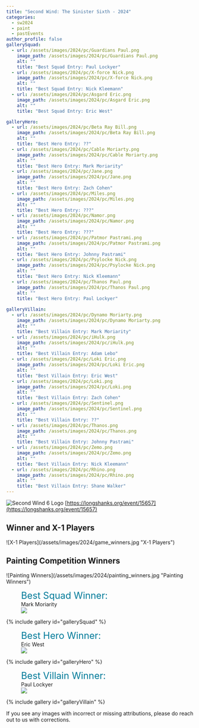 ```yaml
---
title: "Second Wind: The Sinister Sixth - 2024"
categories:
  - sw2024
  - paint
  - pastEvents
author_profile: false
gallerySquad:
  - url: /assets/images/2024/pc/Guardians Paul.png
    image_path: /assets/images/2024/pc/Guardians Paul.png
    alt: ""
    title: "Best Squad Entry: Paul Lockyer"
  - url: /assets/images/2024/pc/X-force Nick.png
    image_path: /assets/images/2024/pc/X-force Nick.png
    alt: ""
    title: "Best Squad Entry: Nick Kleemann"
  - url: /assets/images/2024/pc/Asgard Eric.png
    image_path: /assets/images/2024/pc/Asgard Eric.png
    alt: ""
    title: "Best Squad Entry: Eric West"

galleryHero:
  - url: /assets/images/2024/pc/Beta Ray Bill.png
    image_path: /assets/images/2024/pc/Beta Ray Bill.png
    alt: ""
    title: "Best Hero Entry: ??"
  - url: /assets/images/2024/pc/Cable Moriarty.png
    image_path: /assets/images/2024/pc/Cable Moriarty.png
    alt: ""
    title: "Best Hero Entry: Mark Moriarity"
  - url: /assets/images/2024/pc/Jane.png
    image_path: /assets/images/2024/pc/Jane.png
    alt: ""
    title: "Best Hero Entry: Zach Cohen"
  - url: /assets/images/2024/pc/Miles.png
    image_path: /assets/images/2024/pc/Miles.png
    alt: ""
    title: "Best Hero Entry: ???"
  - url: /assets/images/2024/pc/Namor.png
    image_path: /assets/images/2024/pc/Namor.png
    alt: ""
    title: "Best Hero Entry: ???"
  - url: /assets/images/2024/pc/Patmor Pastrami.png
    image_path: /assets/images/2024/pc/Patmor Pastrami.png
    alt: ""
    title: "Best Hero Entry: Johnny Pastrami"
  - url: /assets/images/2024/pc/Psylocke Nick.png
    image_path: /assets/images/2024/pc/Psylocke Nick.png
    alt: ""
    title: "Best Hero Entry: Nick Kleemann"
  - url: /assets/images/2024/pc/Thanos Paul.png
    image_path: /assets/images/2024/pc/Thanos Paul.png
    alt: ""
    title: "Best Hero Entry: Paul Lockyer"
  
galleryVillain:
  - url: /assets/images/2024/pc/Dynamo Moriarty.png
    image_path: /assets/images/2024/pc/Dynamo Moriarty.png
    alt: ""
    title: "Best Villain Entry: Mark Moriarity"
  - url: /assets/images/2024/pc/iHulk.png
    image_path: /assets/images/2024/pc/iHulk.png
    alt: ""
    title: "Best Villain Entry: Adam Lebo"
  - url: /assets/images/2024/pc/Loki Eric.png
    image_path: /assets/images/2024/pc/Loki Eric.png
    alt: ""
    title: "Best Villain Entry: Eric West"
  - url: /assets/images/2024/pc/Loki.png
    image_path: /assets/images/2024/pc/Loki.png
    alt: ""
    title: "Best Villain Entry: Zach Cohen"
  - url: /assets/images/2024/pc/Sentinel.png
    image_path: /assets/images/2024/pc/Sentinel.png
    alt: ""
    title: "Best Villain Entry: ??"
  - url: /assets/images/2024/pc/Thanos.png
    image_path: /assets/images/2024/pc/Thanos.png
    alt: ""
    title: "Best Villain Entry: Johnny Pastrami"
  - url: /assets/images/2024/pc/Zemo.png
    image_path: /assets/images/2024/pc/Zemo.png
    alt: ""
    title: "Best Villain Entry: Nick Kleemann"
  - url: /assets/images/2024/pc/Rhino.png
    image_path: /assets/images/2024/pc/Rhino.png
    alt: ""
    title: "Best Villain Entry: Shane Walker"
---
```


![Second Wind 6 Logo](/assets/images/Scond_Wind_6_Logo_color.png "Logo")
[https://longshanks.org/event/15657](https://longshanks.org/event/15657)

<h2>Winner and X-1 Players</h2>
![X-1 Players](/assets/images/2024/game_winners.jpg "X-1 Players")

<h2>Painting Competition Winners</h2>
![Painting Winners](/assets/images/2024/painting_winners.jpg "Painting Winners")

<figure>
  <figcaption><span style='font-size: 25px; color: rgb(0,122,153)'>Best Squad Winner:</span><br/>Mark Moriarity</figcaption>
  <a href="/assets/images/2024/pc/X-force Moriarty.png"><img src="/assets/images/2024/pc/X-force Moriarty.png"></a>    
</figure>
{% include gallery id="gallerySquad" %}

<figure>  
  <figcaption><span style='font-size: 25px; color: rgb(0,122,153)'>Best Hero Winner:</span><br/>Eric West</figcaption>
  <a href="/assets/images/2024/pc/Thor2 Eric.png"><img src="/assets/images/2024/pc/Thor2 Eric.png"></a>
</figure>
{% include gallery id="galleryHero" %}

<figure>  
  <figcaption><span style='font-size: 25px; color: rgb(0,122,153)'>Best Villain Winner:</span><br/>Paul Lockyer</figcaption>  
  <a href="/assets/images/2024/pc/Starlord Paul.png"><img src="/assets/images/2024/pc/Starlord Paul.png"></a>    
</figure>
{% include gallery id="galleryVillain" %}

If you see any images with incorrect or missing attributions, please do reach out to us with corrections.